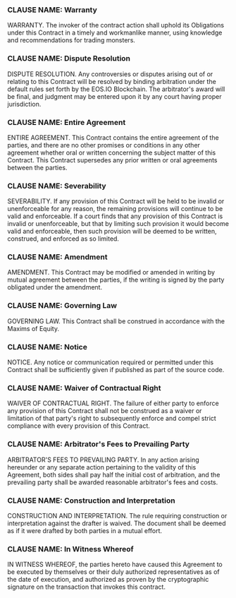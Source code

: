 ### CLAUSE NAME: Warranty
WARRANTY. The invoker of the contract action shall uphold its Obligations under this Contract in a timely and workmanlike manner, using knowledge and recommendations for trading monsters.
  
### CLAUSE NAME: Dispute Resolution
DISPUTE RESOLUTION. Any controversies or disputes arising out of or relating to this Contract will be resolved by binding arbitration under the default rules set forth by the EOS.IO Blockchain. The arbitrator's award will be final, and judgment may be entered upon it by any court having proper jurisdiction. 
  
### CLAUSE NAME: Entire Agreement
ENTIRE AGREEMENT. This Contract contains the entire agreement of the parties, and there are no other promises or conditions in any other agreement whether oral or written concerning the subject matter of this Contract. This Contract supersedes any prior written or oral agreements between the parties. 

### CLAUSE NAME: Severability
SEVERABILITY. If any provision of this Contract will be held to be invalid or unenforceable for any reason, the remaining provisions will continue to be valid and enforceable. If a court finds that any provision of this Contract is invalid or unenforceable, but that by limiting such provision it would become valid and enforceable, then such provision will be deemed to be written, construed, and enforced as so limited. 

### CLAUSE NAME: Amendment
AMENDMENT. This Contract may be modified or amended in writing by mutual agreement between the parties, if the writing is signed by the party obligated under the amendment. 

### CLAUSE NAME: Governing Law
GOVERNING LAW. This Contract shall be construed in accordance with the Maxims of Equity. 

### CLAUSE NAME: Notice
NOTICE. Any notice or communication required or permitted under this Contract shall be sufficiently given if published as part of the source code. 

### CLAUSE NAME: Waiver of Contractual Right
WAIVER OF CONTRACTUAL RIGHT. The failure of either party to enforce any provision of this Contract shall not be construed as a waiver or limitation of that party's right to subsequently enforce and compel strict compliance with every provision of this Contract. 

### CLAUSE NAME: Arbitrator's Fees to Prevailing Party
ARBITRATOR'S FEES TO PREVAILING PARTY. In any action arising hereunder or any separate action pertaining to the validity of this Agreement, both sides shall pay half the initial cost of arbitration, and the prevailing party shall be awarded reasonable arbitrator's fees and costs.
  
### CLAUSE NAME: Construction and Interpretation
CONSTRUCTION AND INTERPRETATION. The rule requiring construction or interpretation against the drafter is waived. The document shall be deemed as if it were drafted by both parties in a mutual effort. 
  
### CLAUSE NAME: In Witness Whereof
IN WITNESS WHEREOF, the parties hereto have caused this Agreement to be executed by themselves or their duly authorized representatives as of the date of execution, and authorized as proven by the cryptographic signature on the transaction that invokes this contract.
